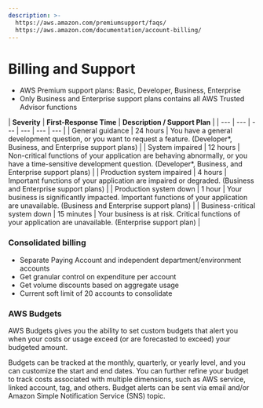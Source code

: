 ```yaml
---
description: >-
  https://aws.amazon.com/premiumsupport/faqs/
  https://aws.amazon.com/documentation/account-billing/
---
```


# Billing and Support

* AWS Premium support plans: Basic, Developer, Business, Enterprise
* Only Business and Enterprise support plans contains all AWS Trusted Advisor functions

| **Severity** | **First-Response Time** | **Description / Support Plan** |
| --- | --- | --- | --- | --- | --- |
| General guidance | 24 hours | You have a general development question, or you want to request a feature. \(Developer\*, Business, and Enterprise support plans\) |
| System impaired | 12 hours | Non-critical functions of your application are behaving abnormally, or you have a time-sensitive development question. \(Developer\*, Business, and Enterprise support plans\) |
| Production system impaired | 4 hours | Important functions of your application are impaired or degraded. \(Business and Enterprise support plans\) |
| Production system down | 1 hour | Your business is significantly impacted. Important functions of your application are unavailable. \(Business and Enterprise support plans\) |
| Business-critical system down | 15 minutes | Your business is at risk. Critical functions of your application are unavailable. \(Enterprise support plan\) |

### **Consolidated billing**

* Separate Paying Account and independent department/environment accounts
* Get granular control on expenditure per account
* Get volume discounts based on aggregate usage
* Current soft limit of 20 accounts to consolidate

### AWS Budgets

AWS Budgets gives you the ability to set custom budgets that alert you when your costs or usage exceed \(or are forecasted to exceed\) your budgeted amount.

Budgets can be tracked at the monthly, quarterly, or yearly level, and you can customize the start and end dates. You can further refine your budget to track costs associated with multiple dimensions, such as AWS service, linked account, tag, and others. Budget alerts can be sent via email and/or Amazon Simple Notification Service \(SNS\) topic.

